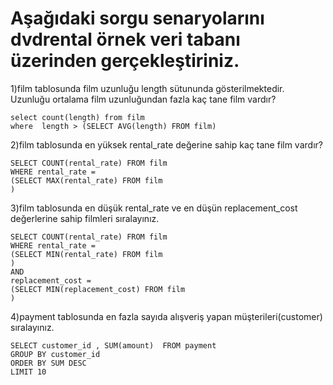 # Aşağıdaki sorgu senaryolarını dvdrental örnek veri tabanı üzerinden gerçekleştiriniz.



1)film tablosunda film uzunluğu length sütununda gösterilmektedir. Uzunluğu ortalama film uzunluğundan fazla kaç tane film vardır?
```
select count(length) from film
where  length > (SELECT AVG(length) FROM film)
```

2)film tablosunda en yüksek rental_rate değerine sahip kaç tane film vardır?
```
SELECT COUNT(rental_rate) FROM film
WHERE rental_rate =
(SELECT MAX(rental_rate) FROM film
) 
```
3)film tablosunda en düşük rental_rate ve en düşün replacement_cost değerlerine sahip filmleri sıralayınız.
```
SELECT COUNT(rental_rate) FROM film
WHERE rental_rate =
(SELECT MIN(rental_rate) FROM film
) 
AND 
replacement_cost = 
(SELECT MIN(replacement_cost) FROM film
) 
```
4)payment tablosunda en fazla sayıda alışveriş yapan müşterileri(customer) sıralayınız.
```
SELECT customer_id , SUM(amount)  FROM payment 
GROUP BY customer_id 
ORDER BY SUM DESC 
LIMIT 10
```

